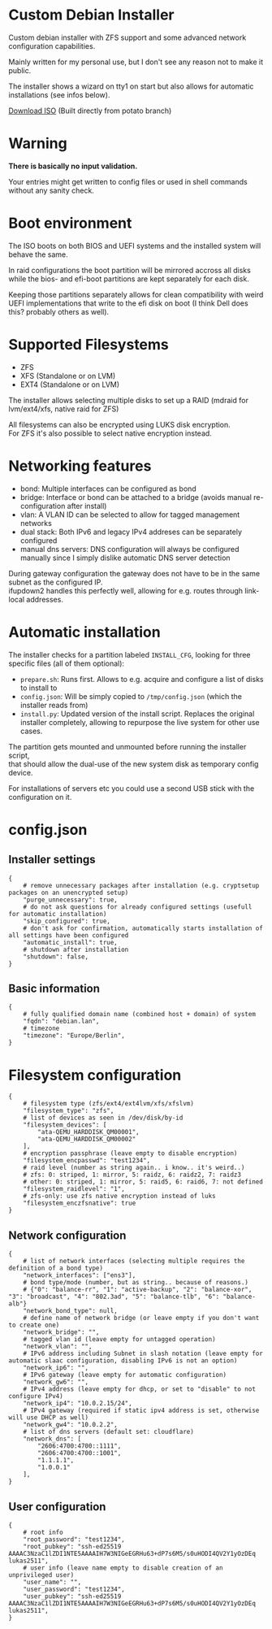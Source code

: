 # Custom Debian Installer

Custom debian installer with ZFS support and some advanced network
configuration capabilities.

Mainly written for my personal use, but I don't see any reason not to
make it public.

The installer shows a wizard on tty1 on start but also allows for automatic
installations (see infos below).

[Download ISO](https://git.fslab.de/lschau2s/debian-zfs-installer/-/jobs/artifacts/potato/raw/debian-custom.iso?job=build) (Built directly from potato branch)

# Warning

**There is basically no input validation.**

Your entries might get written to config files or used in shell commands without any sanity check.

# Boot environment

The ISO boots on both BIOS and UEFI systems and the installed system will behave the same.

In raid configurations the boot partition will be mirrored accross all disks while the
bios- and efi-boot partitions are kept separately for each disk.  

Keeping those partitions separately allows for clean compatibility with weird UEFI implementations
that write to the efi disk on boot (I think Dell does this? probably others as well).

# Supported Filesystems

- ZFS
- XFS (Standalone or on LVM)
- EXT4 (Standalone or on LVM)

The installer allows selecting multiple disks to set up a RAID (mdraid for lvm/ext4/xfs, native raid for ZFS)

All filesystems can also be encrypted using LUKS disk encryption.  
For ZFS it's also possible to select native encryption instead.

# Networking features

- bond: Multiple interfaces can be configured as bond
- bridge: Interface or bond can be attached to a bridge (avoids manual re-configuration after install)
- vlan: A VLAN ID can be selected to allow for tagged management networks
- dual stack: Both IPv6 and legacy IPv4 addreses can be separately configured
- manual dns servers: DNS configuration will always be configured manually since I simply dislike automatic DNS server detection

During gateway configuration the gateway does not have to be in the same subnet as the configured IP.  
ifupdown2 handles this perfectly well, allowing for e.g. routes through link-local addresses.

# Automatic installation

The installer checks for a partition labeled `INSTALL_CFG`, looking for three
specific files (all of them optional):

- `prepare.sh`: Runs first. Allows to e.g. acquire and configure a list of disks to install to
- `config.json`: Will be simply copied to `/tmp/config.json` (which the installer reads from)
- `install.py`: Updated version of the install script. Replaces the original installer completely, allowing to repurpose the live system for other use cases.

The partition gets mounted and unmounted before running the installer script,  
that should allow the dual-use of the new system disk as temporary config device.

For installations of servers etc you could use a second USB stick with the configuration on it.

# config.json

## Installer settings

```
{
    # remove unnecessary packages after installation (e.g. cryptsetup packages on an unencrypted setup)
    "purge_unnecessary": true,
    # do not ask questions for already configured settings (usefull for automatic installation)
    "skip_configured": true,
    # don't ask for confirmation, automatically starts installation of all settings have been configured
    "automatic_install": true,
    # shutdown after installation
    "shutdown": false,
}
```

## Basic information

```
{
    # fully qualified domain name (combined host + domain) of system
    "fqdn": "debian.lan",
    # timezone
    "timezone": "Europe/Berlin",
}
```

# Filesystem configuration

```
{
    # filesystem type (zfs/ext4/ext4lvm/xfs/xfslvm)
    "filesystem_type": "zfs",
    # list of devices as seen in /dev/disk/by-id
    "filesystem_devices": [
        "ata-QEMU_HARDDISK_QM00001",
        "ata-QEMU_HARDDISK_QM00002"
    ],
    # encryption passphrase (leave empty to disable encryption)
    "filesystem_encpasswd": "test1234",
    # raid level (number as string again.. i know.. it's weird..)
    # zfs: 0: striped, 1: mirror, 5: raidz, 6: raidz2, 7: raidz3
    # other: 0: striped, 1: mirror, 5: raid5, 6: raid6, 7: not defined
    "filesystem_raidlevel": "1",
    # zfs-only: use zfs native encryption instead of luks
    "filesystem_enczfsnative": true
}
```

## Network configuration
```
{
    # list of network interfaces (selecting multiple requires the definition of a bond type)
    "network_interfaces": ["ens3"],
    # bond type/mode (number, but as string.. because of reasons.)
    # {"0": "balance-rr", "1": "active-backup", "2": "balance-xor", "3": "broadcast", "4": "802.3ad", "5": "balance-tlb", "6": "balance-alb"}
    "network_bond_type": null,
    # define name of network bridge (or leave empty if you don't want to create one)
    "network_bridge": "",
    # tagged vlan id (leave empty for untagged operation)
    "network_vlan": "",
    # IPv6 address including Subnet in slash notation (leave empty for automatic slaac configuration, disabling IPv6 is not an option)
    "network_ip6": "",
    # IPv6 gateway (leave empty for automatic configuration)
    "network_gw6": "",
    # IPv4 address (leave empty for dhcp, or set to "disable" to not configure IPv4)
    "network_ip4": "10.0.2.15/24",
    # IPv4 gateway (required if static ipv4 address is set, otherwise will use DHCP as well)
    "network_gw4": "10.0.2.2",
    # list of dns servers (default set: cloudflare)
    "network_dns": [
        "2606:4700:4700::1111",
        "2606:4700:4700::1001",
        "1.1.1.1",
        "1.0.0.1"
    ],
}
```

## User configuration

```
{
    # root info
    "root_password": "test1234",
    "root_pubkey": "ssh-ed25519 AAAAC3NzaC1lZDI1NTE5AAAAIH7W3NIGeEGRHu63+dP7s6M5/s0uHODI4QV2Y1yOzDEq lukas2511",
    # user info (leave name empty to disable creation of an unprivileged user)
    "user_name": "",
    "user_password": "test1234",
    "user_pubkey": "ssh-ed25519 AAAAC3NzaC1lZDI1NTE5AAAAIH7W3NIGeEGRHu63+dP7s6M5/s0uHODI4QV2Y1yOzDEq lukas2511",
}
```
